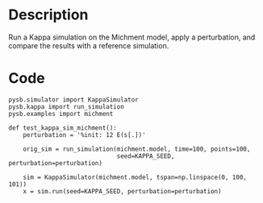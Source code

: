 # Description
Run a Kappa simulation on the Michment model, apply a perturbation, and compare the results with a reference simulation.

# Code
```
pysb.simulator import KappaSimulator
pysb.kappa import run_simulation
pysb.examples import michment

def test_kappa_sim_michment():
    perturbation = '%init: 12 E(s[.])'

    orig_sim = run_simulation(michment.model, time=100, points=100,
                              seed=KAPPA_SEED, perturbation=perturbation)

    sim = KappaSimulator(michment.model, tspan=np.linspace(0, 100, 101))
    x = sim.run(seed=KAPPA_SEED, perturbation=perturbation)


```
